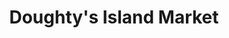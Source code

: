 ---
title: "Doughty's Island Market"
url: /chebeague-island/doughtys-island-market/
shop: Lebensmittel
---